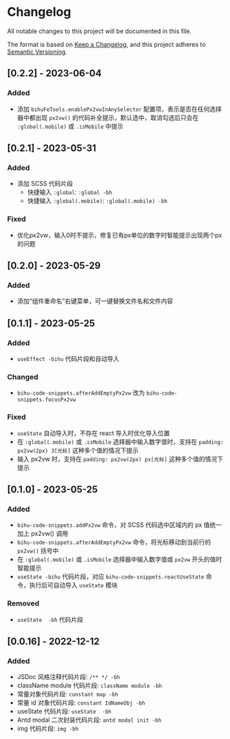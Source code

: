 # Changelog

All notable changes to this project will be documented in this file.

The format is based on [Keep a Changelog](https://keepachangelog.com/en/1.0.0/),
and this project adheres to [Semantic Versioning](https://semver.org/spec/v2.0.0.html).

## [0.2.2] - 2023-06-04

### Added

- 添加 `bihuFeTools.enablePx2vwInAnySelector` 配置项，表示是否在任何选择器中都出现 `px2vw()` 的代码补全提示，默认选中，取消勾选后只会在 `:global(.mobile)` 或 `.isMobile` 中提示

## [0.2.1] - 2023-05-31

### Added

- 添加 SCSS 代码片段
  - 快捷输入 `:global`: `:global -bh`
  - 快捷输入 `:global(.mobile)`: `:global(.mobile) -bh`

### Fixed

- 优化px2vw，输入0时不提示，修复已有px单位的数字时智能提示出现两个px的问题

## [0.2.0] - 2023-05-29

### Added

- 添加“组件重命名”右键菜单，可一键替换文件名和文件内容

## [0.1.1] - 2023-05-25

### Added

- `useEffect -bihu` 代码片段和自动导入

### Changed

- `bihu-code-snippets.afterAddEmptyPx2vw` 改为 `bihu-code-snippets.focusPx2vw`

### Fixed

- `useState` 自动导入时，不存在 react 导入时优化导入位置
- 在 `:global(.mobile)` 或 `.isMobile` 选择器中输入数字值时，支持在 `padding: px2vw(2px) 3[光标]` 这种多个值的情况下提示
- 输入 px2vw 时，支持在 `padding: px2vw(2px) px[光标]` 这种多个值的情况下提示

## [0.1.0] - 2023-05-25

### Added

- `bihu-code-snippets.addPx2vw` 命令，对 SCSS 代码选中区域内的 px 值统一加上 px2vw() 调用
- `bihu-code-snippets.afterAddEmptyPx2vw` 命令，将光标移动到当前行的 `px2vw()` 括号中
- 在 `:global(.mobile)` 或 `.isMobile` 选择器中输入数字值或 `px2vw` 开头的值时智能提示
- `useState -bihu` 代码片段，对应 `bihu-code-snippets.reactUseState` 命令，执行后可自动导入 `useState` 模块

### Removed

- `useState  -bh` 代码片段

## [0.0.16] - 2022-12-12

### Added

- JSDoc 风格注释代码片段: `/** */ -bh`
- className module 代码片段: `className module -bh`
- 常量对象代码片段: `constant map -bh`
- 常量 id 对象代码片段: `constant IdNameObj -bh`
- useState 代码片段: `useState  -bh`
- Antd modal 二次封装代码片段: `antd modal init -bh`
- img 代码片段: `img -bh`
